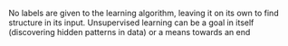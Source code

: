 No labels are given to the learning algorithm, leaving it on its own to find structure in its input. Unsupervised learning can be a goal in itself (discovering hidden patterns in data) or a means towards an end